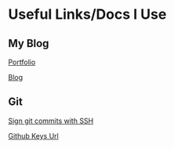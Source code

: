 # Useful Links/Docs I Use

## My Blog

[Portfolio](https://www.dougrocha.com)

[Blog](https://www.dougrocha.com/blog)

## Git

[Sign git commits with SSH](https://www.dougrocha.com/blog/git-ssh-sign)

[Github Keys Url](https://github.com/settings/keys)
